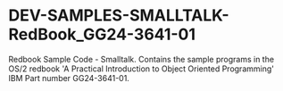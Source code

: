 # DEV-SAMPLES-SMALLTALK-RedBook_GG24-3641-01
Redbook Sample Code - Smalltalk. Contains the sample programs in the OS/2 redbook 'A Practical Introduction to Object Oriented  Programming' IBM Part number GG24-3641-01.
